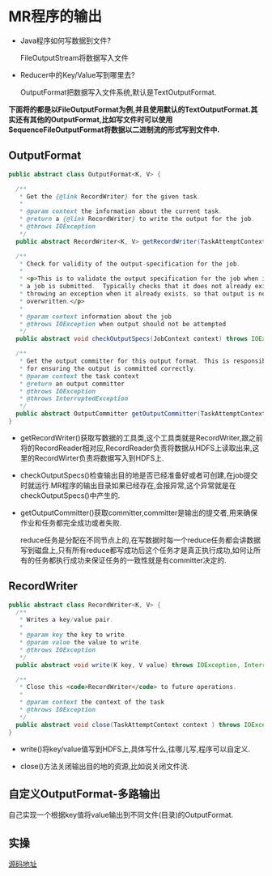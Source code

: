 # MR程序的输出

- Java程序如何写数据到文件?

    FileOutputStream将数据写入文件

- Reducer中的Key/Value写到哪里去?

    OutputFormat把数据写入文件系统,默认是TextOutputFormat.

**下面将的都是以FileOutputFormat为例,并且使用默认的TextOutputFormat.其实还有其他的OutputFormat,比如写文件时可以使用SequenceFileOutputFormat将数据以二进制流的形式写到文件中.**

## OutputFormat

```java
public abstract class OutputFormat<K, V> {

  /** 
   * Get the {@link RecordWriter} for the given task.
   *
   * @param context the information about the current task.
   * @return a {@link RecordWriter} to write the output for the job.
   * @throws IOException
   */
  public abstract RecordWriter<K, V> getRecordWriter(TaskAttemptContext context) throws IOException, InterruptedException;

  /** 
   * Check for validity of the output-specification for the job.
   *  
   * <p>This is to validate the output specification for the job when it is
   * a job is submitted.  Typically checks that it does not already exist,
   * throwing an exception when it already exists, so that output is not
   * overwritten.</p>
   *
   * @param context information about the job
   * @throws IOException when output should not be attempted
   */
  public abstract void checkOutputSpecs(JobContext context) throws IOException, InterruptedException;

  /**
   * Get the output committer for this output format. This is responsible
   * for ensuring the output is committed correctly.
   * @param context the task context
   * @return an output committer
   * @throws IOException
   * @throws InterruptedException
   */
  public abstract OutputCommitter getOutputCommitter(TaskAttemptContext context ) throws IOException, InterruptedException;
}
```

- getRecordWriter()获取写数据的工具类,这个工具类就是RecordWriter,跟之前将的RecordReader相对应,RecordReader负责将数据从HDFS上读取出来,这里的RecordWirter负责将数据写入到HDFS上.

- checkOutputSpecs()检查输出目的地是否已经准备好或者可创建,在job提交时就运行.MR程序的输出目录如果已经存在,会报异常,这个异常就是在checkOutputSpecs()中产生的.

- getOutputCommitter()获取committer,committer是输出的提交者,用来确保作业和任务都完全成功或者失败.

    reduce任务是分配在不同节点上的,在写数据时每一个reduce任务都会讲数据写到磁盘上,只有所有reduce都写成功后这个任务才是真正执行成功,如何让所有的任务都执行成功来保证任务的一致性就是有committer决定的.


## RecordWriter

```java
public abstract class RecordWriter<K, V> {
  /** 
   * Writes a key/value pair.
   *
   * @param key the key to write.
   * @param value the value to write.
   * @throws IOException
   */      
  public abstract void write(K key, V value) throws IOException, InterruptedException;

  /** 
   * Close this <code>RecordWriter</code> to future operations.
   * 
   * @param context the context of the task
   * @throws IOException
   */ 
  public abstract void close(TaskAttemptContext context ) throws IOException, InterruptedException;
}
```

- write()将key/value值写到HDFS上,具体写什么,往哪儿写,程序可以自定义.

- close()方法关闭输出目的地的资源,比如说关闭文件流.


## 自定义OutputFormat-多路输出

自己实现一个根据key值将value输出到不同文件(目录)的OutputFormat.

## 实操

[源码地址](https://github.com/jiaoqiyuan/163-bigdate-note/tree/master/%E6%97%A5%E5%BF%97%E8%A7%A3%E6%9E%90%E5%8F%8A%E8%AE%A1%E7%AE%97%EF%BC%9AMR/MR%E7%A8%8B%E5%BA%8F%E7%9A%84%E8%BE%93%E5%87%BA/etl)